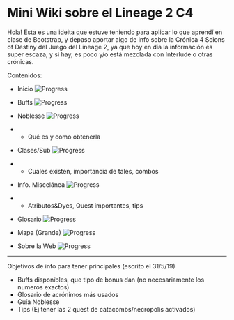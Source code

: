# Mini Wiki sobre el Lineage 2 C4

Hola! Esta es una ideita que estuve teniendo para aplicar lo que aprendí en clase de Bootstrap, y depaso aportar algo de info sobre la Crónica 4 Scions of Destiny del Juego del Lineage 2, ya que hoy en día la información es super escaza, y si hay, es poco y/o está mezclada con Interlude o otras crónicas.

Contenidos:

* Inicio  ![Progress](http://progressed.io/bar/100) 

* Buffs ![Progress](http://progressed.io/bar/86) 

* Noblesse  ![Progress](http://progressed.io/bar/25) 

* * Qué es y como obtenerla

* Clases/Sub  ![Progress](http://progressed.io/bar/75) 

* * Cuales existen, importancia de tales, combos

* Info. Miscelánea  ![Progress](http://progressed.io/bar/55) 

* * Atributos&Dyes, Quest importantes, tips

* Glosario  ![Progress](http://progressed.io/bar/60) 

* Mapa (Grande)  ![Progress](http://progressed.io/bar/100) 

* Sobre la Web  ![Progress](http://progressed.io/bar/100) 


___________________________

Objetivos de info para tener principales (escrito el 31/5/19)
- Buffs disponibles, que tipo de bonus dan (no necesariamente los numeros exactos)
- Glosario de acrónimos más usados
- Guía Noblesse
- Tips (Ej tener las 2 quest de catacombs/necropolis activados)
